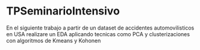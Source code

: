 # TPSeminarioIntensivo


En el siguiente trabajo a partir de un dataset de accidentes automovilisticos en USA realizare un EDA aplicando tecnicas como PCA y clusterizaciones con algoritmos de Kmeans y Kohonen 